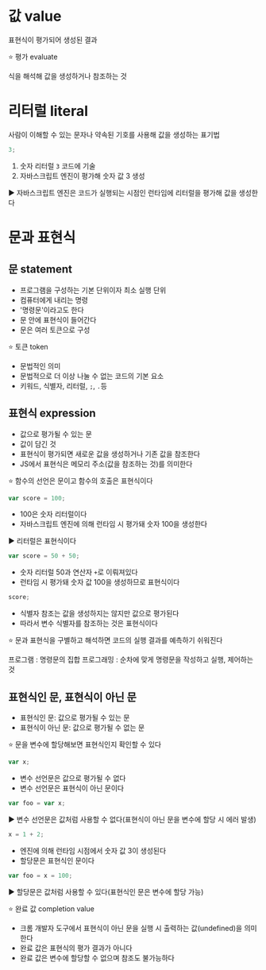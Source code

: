 # 값 value

표현식이 평가되어 생성된 결과

⭐ 평가 evaluate

식을 해석해 값을 생성하거나 참조하는 것

# 리터럴 literal

사람이 이해할 수 있는 문자나 약속된 기호를 사용해 값을 생성하는 표기법

```js
3;
```
1. 숫자 리터럴 `3` 코드에 기술
2. 자바스크립트 엔진이 평가해 숫자 값 3 생성

▶️ 자바스크립트 엔진은 코드가 실행되는 시점인 런타임에 리터럴을 평가해 값을 생성한다

# 문과 표현식
## 문 statement

- 프로그램을 구성하는 기본 단위이자 최소 실행 단위
- 컴퓨터에게 내리는 명령
- '명령문'이라고도 한다
- 문 안에 표현식이 들어간다
- 문은 여러 토큰으로 구성

⭐ 토큰 token

- 문법적인 의미
- 문법적으로 더 이상 나눌 수 없는 코드의 기본 요소
- 키워드, 식별자, 리터럴, `;`, `.`등

## 표현식 expression 

- 값으로 평가될 수 있는 문
- 값이 담긴 것
- 표현식이 평가되면 새로운 값을 생성하거나 기존 값을 참조한다
- JS에서 표현식은 메모리 주소(값을 참조하는 것)를 의미한다

⭐ 함수의 선언은 문이고 함수의 호출은 표현식이다

```js
var score = 100;
```
- 100은 숫자 리터럴이다
- 자바스크립트 엔진에 의해 런타임 시 평가돼 숫자 100을 생성한다

▶️ 리터럴은 표현식이다 

```js
var score = 50 + 50;
```

- 숫자 리터럴 50과 연산자 `+`로 이뤄져있다
- 런타임 시 평가돼 숫자 값 100을 생성하므로 표현식이다

```js
score;
```

- 식별자 참조는 값을 생성하지는 않지만 값으로 평가된다
- 따라서 변수 식별자를 참조하는 것은 표현식이다

⭐ 문과 표현식을 구별하고 해석하면 코드의 실행 결과를 예측하기 쉬워진다

프로그램 : 명령문의 집합
프로그래밍 : 순차에 맞게 명령문을 작성하고 실행, 제어하는 것 


## 표현식인 문, 표현식이 아닌 문

- 표현식인 문: 값으로 평가될 수 있는 문
- 표현식이 아닌 문: 값으로 평가될 수 없는 문

⭐ 문을 변수에 할당해보면 표현식인지 확인할 수 있다

```js
var x; 
```

- 변수 선언문은 값으로 평가될 수 없다
- 변수 선언문은 표현식이 아닌 문이다

```js
var foo = var x;  
```

▶️ 변수 선언문은 값처럼 사용할 수 없다(표현식이 아닌 문을 변수에 할당 시 에러 발생)

```js
x = 1 + 2; 
```
- 엔진에 의해 런타임 시점에서 숫자 값 3이 생성된다
- 할당문은 표현식인 문이다

```js
var foo = x = 100; 
```

▶️ 할당문은 값처럼 사용할 수 있다(표현식인 문은 변수에 할당 가능)

⭐ 완료 값 completion value

- 크롬 개발자 도구에서 표현식이 아닌 문을 실행 시 출력하는 값(undefined)을 의미한다
- 완료 값은 표현식의 평가 결과가 아니다
- 완료 값은 변수에 할당할 수 없으며 참조도 불가능하다